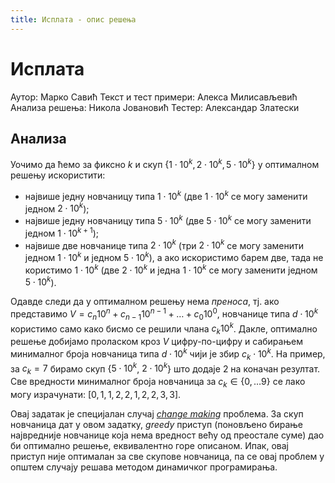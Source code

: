 ```yaml
---
title: Исплата - опис решења
---
```


# Исплата

Аутор: Марко Савић
Текст и тест примери: Алекса Милисављевић
Анализа решења: Никола Јовановић
Тестер: Александар Златески

## Анализа
Уочимо да ћемо за фиксно $k$ и скуп $\{1 \cdot 10^k, 2 \cdot 10^k,  5 \cdot 10^k\}$ у оптималном решењу искористити:
* највише једну новчаницу типа $1 \cdot 10^k$ (две $1 \cdot 10^k$ се могу заменити једном $2 \cdot 10^k$);
* највише једну новчаницу типа $5 \cdot 10^k$ (две $5 \cdot 10^k$ се могу заменити једном $1 \cdot 10^{k+1}$);
* највише две новчанице типа $2 \cdot 10^k$ (три $2 \cdot 10^k$ се могу заменити једном $1 \cdot 10^k$ и једном $5 \cdot 10^k$), а ако искористимо барем две, тада не користимо $1 \cdot 10^k$ (две $2 \cdot 10^k$ и једна $1 \cdot 10^k$ се могу заменити једном  $5 \cdot 10^k$).

Одавде следи да у оптималном решењу нема *преноса*, тј. ако представимо $V=c_n 10^n + c_{n-1} 10^{n-1} + \dots + c_0 10^0$, новчанице типа $d \cdot 10^k$ користимо само како бисмо се решили члана $c_k 10^k$. Дакле, оптимално решење добијамо проласком кроз $V$ цифру-по-цифру и сабирањем минималног броја новчаница типа $d \cdot 10^k$ чији је збир $c_k \cdot 10^k$. На пример, за $c_k=7$ бирамо скуп $\{$$5 \cdot 10^{k}$, $2 \cdot 10^{k}$$\}$ што додаје $2$ на коначан резултат. Све вредности минималног броја новчаница за $c_k \in \{0,\dots9\}$ се лако могу израчунати: $[0, 1, 1, 2, 2, 1, 2, 2, 3, 3]$.

Овај задатак је специјалан случај [*change making*](https://en.wikipedia.org/wiki/Change-making_problem) проблема. За скуп новчаница дат у овом задатку, *greedy* приступ (поновљено бирање највредније новчанице која нема вредност већу од преостале суме) дао би оптимално решење, еквивалентно горе описаном. Ипак, овај приступ није оптималан за све скупове новчаница, па се овај проблем у општем случају решава методом динамичког програмирања.
